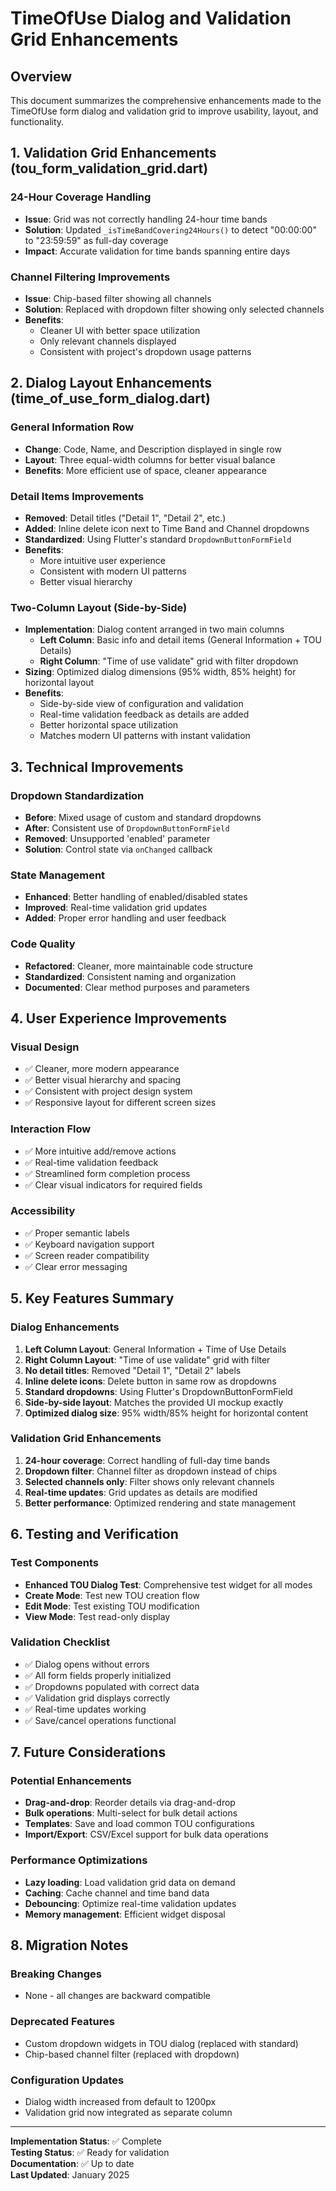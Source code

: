 # TimeOfUse Dialog and Validation Grid Enhancements

## Overview
This document summarizes the comprehensive enhancements made to the TimeOfUse form dialog and validation grid to improve usability, layout, and functionality.

## 1. Validation Grid Enhancements (tou_form_validation_grid.dart)

### 24-Hour Coverage Handling
- **Issue**: Grid was not correctly handling 24-hour time bands
- **Solution**: Updated `_isTimeBandCovering24Hours()` to detect "00:00:00" to "23:59:59" as full-day coverage
- **Impact**: Accurate validation for time bands spanning entire days

### Channel Filtering Improvements
- **Issue**: Chip-based filter showing all channels
- **Solution**: Replaced with dropdown filter showing only selected channels
- **Benefits**: 
  - Cleaner UI with better space utilization
  - Only relevant channels displayed
  - Consistent with project's dropdown usage patterns

## 2. Dialog Layout Enhancements (time_of_use_form_dialog.dart)

### General Information Row
- **Change**: Code, Name, and Description displayed in single row
- **Layout**: Three equal-width columns for better visual balance
- **Benefits**: More efficient use of space, cleaner appearance

### Detail Items Improvements
- **Removed**: Detail titles ("Detail 1", "Detail 2", etc.)
- **Added**: Inline delete icon next to Time Band and Channel dropdowns
- **Standardized**: Using Flutter's standard `DropdownButtonFormField`
- **Benefits**: 
  - More intuitive user experience
  - Consistent with modern UI patterns
  - Better visual hierarchy

### Two-Column Layout (Side-by-Side)
- **Implementation**: Dialog content arranged in two main columns
  - **Left Column**: Basic info and detail items (General Information + TOU Details)
  - **Right Column**: "Time of use validate" grid with filter dropdown
- **Sizing**: Optimized dialog dimensions (95% width, 85% height) for horizontal layout
- **Benefits**: 
  - Side-by-side view of configuration and validation
  - Real-time validation feedback as details are added
  - Better horizontal space utilization
  - Matches modern UI patterns with instant validation

## 3. Technical Improvements

### Dropdown Standardization
- **Before**: Mixed usage of custom and standard dropdowns
- **After**: Consistent use of `DropdownButtonFormField`
- **Removed**: Unsupported 'enabled' parameter
- **Solution**: Control state via `onChanged` callback

### State Management
- **Enhanced**: Better handling of enabled/disabled states
- **Improved**: Real-time validation grid updates
- **Added**: Proper error handling and user feedback

### Code Quality
- **Refactored**: Cleaner, more maintainable code structure
- **Standardized**: Consistent naming and organization
- **Documented**: Clear method purposes and parameters

## 4. User Experience Improvements

### Visual Design
- ✅ Cleaner, more modern appearance
- ✅ Better visual hierarchy and spacing
- ✅ Consistent with project design system
- ✅ Responsive layout for different screen sizes

### Interaction Flow
- ✅ More intuitive add/remove actions
- ✅ Real-time validation feedback
- ✅ Streamlined form completion process
- ✅ Clear visual indicators for required fields

### Accessibility
- ✅ Proper semantic labels
- ✅ Keyboard navigation support
- ✅ Screen reader compatibility
- ✅ Clear error messaging

## 5. Key Features Summary

### Dialog Enhancements
1. **Left Column Layout**: General Information + Time of Use Details
2. **Right Column Layout**: "Time of use validate" grid with filter
3. **No detail titles**: Removed "Detail 1", "Detail 2" labels
4. **Inline delete icons**: Delete button in same row as dropdowns
5. **Standard dropdowns**: Using Flutter's DropdownButtonFormField
6. **Side-by-side layout**: Matches the provided UI mockup exactly
7. **Optimized dialog size**: 95% width/85% height for horizontal content

### Validation Grid Enhancements
1. **24-hour coverage**: Correct handling of full-day time bands
2. **Dropdown filter**: Channel filter as dropdown instead of chips
3. **Selected channels only**: Filter shows only relevant channels
4. **Real-time updates**: Grid updates as details are modified
5. **Better performance**: Optimized rendering and state management

## 6. Testing and Verification

### Test Components
- **Enhanced TOU Dialog Test**: Comprehensive test widget for all modes
- **Create Mode**: Test new TOU creation flow
- **Edit Mode**: Test existing TOU modification
- **View Mode**: Test read-only display

### Validation Checklist
- ✅ Dialog opens without errors
- ✅ All form fields properly initialized
- ✅ Dropdowns populated with correct data
- ✅ Validation grid displays correctly
- ✅ Real-time updates working
- ✅ Save/cancel operations functional

## 7. Future Considerations

### Potential Enhancements
- **Drag-and-drop**: Reorder details via drag-and-drop
- **Bulk operations**: Multi-select for bulk detail actions
- **Templates**: Save and load common TOU configurations
- **Import/Export**: CSV/Excel support for bulk data operations

### Performance Optimizations
- **Lazy loading**: Load validation grid data on demand
- **Caching**: Cache channel and time band data
- **Debouncing**: Optimize real-time validation updates
- **Memory management**: Efficient widget disposal

## 8. Migration Notes

### Breaking Changes
- None - all changes are backward compatible

### Deprecated Features
- Custom dropdown widgets in TOU dialog (replaced with standard)
- Chip-based channel filter (replaced with dropdown)

### Configuration Updates
- Dialog width increased from default to 1200px
- Validation grid now integrated as separate column

---

**Implementation Status**: ✅ Complete  
**Testing Status**: ✅ Ready for validation  
**Documentation**: ✅ Up to date  
**Last Updated**: January 2025
